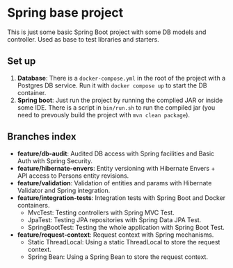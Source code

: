 # Spring base project

This is just some basic Spring Boot project with some DB models and controller. Used as base to test libraries and starters.

## Set up
1. **Database**: There is a `docker-compose.yml` in the root of the project with a Postgres DB service. Run it with `docker compose up` to start the DB container.
2. **Spring boot**: Just run the project by running the complied JAR or inside some IDE. There is a script in `bin/run.sh` to run the compiled jar (you need to prevously build the project with `mvn clean package`).


## Branches index
- **feature/db-audit**: Audited DB access with Spring facilities and Basic Auth with Spring Security.
- **feature/hibernate-envers**: Entity versioning with Hibernate Envers + API access to Persons entity revisions.
- **feature/validation**: Validation of entities and params with Hibernate Validator and Spring integration.
- **feature/integration-tests**: Integration tests with Spring Boot and Docker containers.
  - MvcTest: Testing controllers with Spring MVC Test.
  - JpaTest: Testing JPA repositories with Spring Data JPA Test.
  - SpringBootTest: Testing the whole application with Spring Boot Test.
- **feature/request-context**: Request context with Spring mechanisms.
  - Static ThreadLocal: Using a static ThreadLocal to store the request context.
  - Spring Bean: Using a Spring Bean to store the request context.